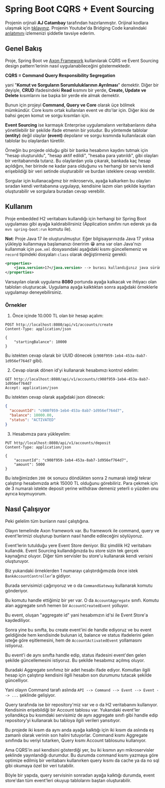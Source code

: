 # Spring Boot CQRS + Event Sourcing

Projenin orjinali **AJ Catambay** tarafından hazırlanmıştır. Orijinal kodlara ulaşmak için [tıklayınız](https://github.com/ajcatambay/cqrs-bank-account-demo). Projenin Youtube'da Bridging Code kanalındaki [anlatımını](https://www.youtube.com/watch?v=SL2VSYecDvQ&ab_channel=BridgingCode) izlemenizi şiddetle tavsiye ederim.

## Genel Bakış

Proje, Spring Boot ve [Axon Framework](https://axoniq.io/) kullanılarak CQRS ve Event Sourcing design pattern'lerinin nasıl uygulanabileceğini göstermektedir.

**CQRS = Command Query Responsibility Segregation**

yani "**Komut ve Sorguların Sorumluluklarının Ayrılması**" demektir. Diğer bir deyişle, **CRUD** ifadesindeki **Read** kısmını bir yerde, **Create, Update ve Delete** kısımlarını ise başka bir yerde ele almak demektir.

Bunun için projeyi **Command, Query ve Core** olarak üçe bölmek mümkündür. Core kısmı ortak kullanılan event ve dto'lar için. Diğer ikisi de bahsi geçen komut ve sorgu kısımları için.

**Event Sourcing** ise karmaşık Enterprise uygulamaların veritabanlarını daha yönetilebilir bir şekilde ifade etmenin bir yoludur. Bu yöntemde tablolar **(entity)** değil olaylar **(event)** depolanır ve sorgu kısmında kullanılacak olan tablolar bu olaylardan türetilir.

Örneğin bu projede olduğu gibi bir banka hesabının kaydını tutmak için "hesap oluşturuldu", "hesap aktif edildi", "hesaba para yatırıldı", gibi olayları bir veritabanında tutarız. Bu olaylardan yola çıkarak, bankada kaç hesap açıldığını, her birinde ne kadar para olduğunu vs herhangi bir servis kendi erişebildiği bir veri setinde oluşturabilir ve burdan isteklere cevap verebilir.

Sorgular için kullanacağımız bir mikroservis, ayağa kalkarken bu olayları sıradan kendi veritabanına uygulayıp, kendisine lazım olan şekilde kayıtları oluşturabilir ve sorgulara buradan cevap verebilir.

## Kullanım

Proje embedded H2 veritabanı kullandığı için herhangi bir Spring Boot uygulaması gibi ayağa kaldırabilirsiniz (Application sınıfını run ederek ya da `mvn spring-boot:run` komutu ile).

**Not**: Proje Java 17 ile oluşturulmuştur. Eğer bilgisayarınızda Java 17 yoksa yükleyip kullanmaya başlamanızı öneririm 😁 ama var olan Java'nızı kullanmak için `pom.xml` dosyasındaki aşağıdaki kısmı güncellemeniz ve `record` tipindeki dosyaları `class` olarak değiştirmeniz gerekli:

``` xml
<properties>
    <java.version>17</java.version> --> burası kullandığınız java sürümüne eşit olacak. Ör: 11  
</properties>
```

Varsayılan olarak uygulama **8080** portunda ayağa kalkacak ve ihtiyacı olan tabloları oluşturacak. Uygulama ayağa kalktıktan sonra aşağıdaki örneklerle uygulamayı deneyebilirsiniz.

### Örnekler

1. Önce içinde 10.000 TL olan bir hesap açalım:
```
POST http://localhost:8080/api/v1/accounts/create
Content-Type: application/json

{
    "startingBalance": 10000
}
```

Bu istekten cevap olarak bir UUID dönecek (`c908f959-1eb4-453a-8ab7-1d956ef764d7` gibi).

2. Cevap olarak dönen id'yi kullanarak hesabımızı kontrol edelim:
```
GET http://localhost:8080/api/v1/accounts/c908f959-1eb4-453a-8ab7-1d956ef764d7
Accept: application/json
```

Bu istekten cevap olarak aşağıdaki json dönecek:
```json
{
  "accountId": "c908f959-1eb4-453a-8ab7-1d956ef764d7",
  "balance": 10000.00,
  "status": "ACTIVATED"
}
```

3. Hesabımıza para yükleyelim:
```
PUT http//localhost:8080/api/v1/accounts/deposit
Content-Type: application/json

{
    "accountId": "c908f959-1eb4-453a-8ab7-1d956ef764d7",
    "amount": 5000
}
```

Bu isteğimizden `200 OK` sonucu döndükten sonra 2 numaralı isteği tekrar çalıştırıp hesabımızda artık 15000 TL olduğunu görebiliriz. Para çekmek için de 3 numaralı istekte deposit yerine withdraw demeniz yeterli o yüzden onu ayrıca koymuyorum.

## Nasıl Çalışıyor

Peki gelelim tüm bunların nasıl çalıştığına.

Olayın temelinde Axon framework var. Bu framework ile command, query ve event'lerimizi oluşturup bunların nasıl handle edileceğini söylüyoruz.

Event'lerin tutulduğu yere Event Store deniyor. Biz şimdilik H2 veritabanı kullandık. Event Sourcing kullandığınızda bu store sizin tek gerçek kaynağınız oluyor. Diğer tüm servisler bu store'u kullanarak kendi verisini oluşturuyor.

Biz yukarıdaki örneklerden 1 numarayı çalıştırdığımızda önce istek `BankAccountController`'a gidiyor.

Burada servisimizi çağırıyoruz ve o da `CommandGateway` kullanarak komutu gönderiyor.

Bu komutu handle ettiğimiz bir yer var. O da `AccountAggregate` sınıfı. Komutu alan aggregate sınıfı hemen bir `AccountCreatedEvent` yolluyor.

Bu event, oluşan "aggregate id" yani hesabımızın id'si ile Event Store'a kaydediliyor.

Sonra yine bu sınıfta, bu create event'ini de handle ediyoruz ve bu event geldiğinde hem kendisinde bulunan id, balance ve status ifadelerini gelen isteğe göre eşitlemesini, hem de `AccountActivatedEvent` yollamasını istiyoruz.

Bu event'i de aynı sınıfta handle edip, status ifadesini event'den gelen şekilde güncellemesini istiyoruz. Bu şekilde hesabımız açılmış oluyor.

Buradaki Aggregate sınıfımız bir adet hesabı ifade ediyor. Komutları ilgili hesap için çalıştırıp kendisini ilgili hesabın son durumunu tutacak şekilde güncelliyor.

Yani olayın Command tarafı aslında `API --> Command --> Event --> Event --> ...` şeklinde gelişiyor.

Query tarafında ise bir repository'miz var ve o da H2 veritabanını kullanıyor. Kendisinin erişebildiği bir Account tablosu var. Yukarıdaki event'ler yollandıkça bu kısımdaki servisimiz de aynı aggregate sınıfı gibi handle edip repository'yi kullanarak bu tabloya ilgili verileri yansıtıyor.

Bu projede iki kısım da aynı anda ayağa kalktığı için iki kısım da aslında eş zamanlı olarak verinin son halini tutuyorlar. Command kısmı Aggregate sınıfında bu veriyi tutarken, Query kısmı Account tablosunu kullanıyor.

Ama CQRS'in asıl kendisini gösterdiği yer, bu iki kısmın ayrı mikroservisler şeklinde yayınlandığı durumdur. Bu durumda command kısmı yazmaya göre optimize edilmiş bir veritabanı kullanırken query kısmı da cache ya da no sql gibi okumaya özel bir veri tutabilir.

Böyle bir yapıda, query servisinin sonradan ayağa kalktığı durumda, event store'dan tüm event'leri okuyup tablolarını baştan oluşturabilir.